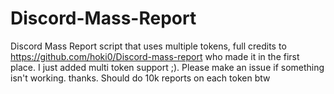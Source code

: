 # Discord-Mass-Report

Discord Mass Report script that uses multiple tokens, full credits to https://github.com/hoki0/Discord-mass-report who made it in the first place. I just added multi token support ;). Please make an issue if something isn't working. thanks. 
Should do 10k reports on each token btw
